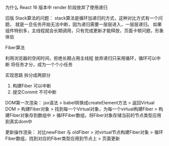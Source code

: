 为什么 React 16 版本中 render 阶段放弃了使用递归

旧版 Stack算法的问题：
stack算法是循环加递归的方式，这种对比方式有一个问题，
就是一旦任务开始无法中断，因为递归需要一层层进入，一层层递归。
如果组件特别多，主线程就会长期调用，只有完成更新才能释放，页面卡顿问题，形象体验



Fiber算法

利用浏览器的空闲时间，拒绝长期占用主线程
放弃递归只采用循环，循环可以中断
将任务才分，成为一个个小任务


实现思路
拆分成两部分
1. 构建Fiber  可以中断
2. 提交Commit  不可中断

DOM第一次渲染： jsx语法 > babel转换成createElement方法 > 返回Virtual DOM > 构建Fiber对象 > 找到每一个Virtual对象，为每一个virtual构建Fiber > 构建Fiber对象存到数组中  > 循环Fiber数组，将Fiber对象存储当前的节点类型应用到真实dom中

更新操作渲染： 对比newFiber 与 oldFiber > 对virtual节点构建Fiber对象 > 循环Fiber数组，找到对应的Fiber类型应用到节点上 > 页面更新

